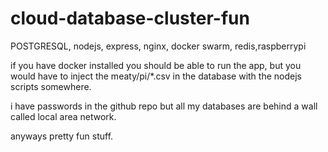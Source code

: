 # cloud-database-cluster-fun
POSTGRESQL, nodejs, express, nginx, docker swarm, redis,raspberrypi


if you have docker installed you should be able to run the app, but you would have to inject the meaty/pi/*.csv in the database with the nodejs scripts somewhere.

i have passwords in the github repo but all my databases are behind a wall called local area network.

anyways pretty fun stuff.
